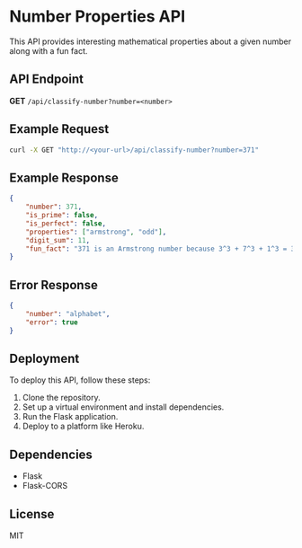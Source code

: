 # Number Properties API

This API provides interesting mathematical properties about a given number along with a fun fact.

## API Endpoint

**GET** `/api/classify-number?number=<number>`

## Example Request

```bash
curl -X GET "http://<your-url>/api/classify-number?number=371"
```

## Example Response

```json
{
    "number": 371,
    "is_prime": false,
    "is_perfect": false,
    "properties": ["armstrong", "odd"],
    "digit_sum": 11,
    "fun_fact": "371 is an Armstrong number because 3^3 + 7^3 + 1^3 = 371"
}
```

## Error Response

```json
{
    "number": "alphabet",
    "error": true
}
```

## Deployment

To deploy this API, follow these steps:

1. Clone the repository.
2. Set up a virtual environment and install dependencies.
3. Run the Flask application.
4. Deploy to a platform like Heroku.

## Dependencies

- Flask
- Flask-CORS

## License

MIT
```
